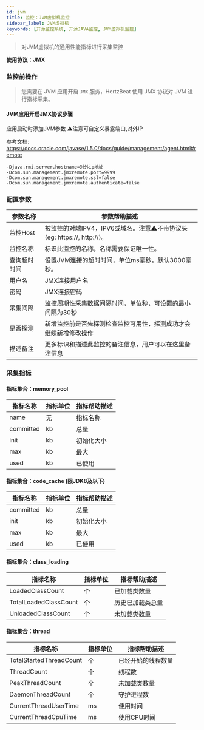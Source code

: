 ```yaml
---
id: jvm  
title: 监控：JVM虚拟机监控      
sidebar_label: JVM虚拟机
keywords: [开源监控系统, 开源JAVA监控, JVM虚拟机监控]
---
```


> 对JVM虚拟机的通用性能指标进行采集监控

**使用协议：JMX**

### 监控前操作

> 您需要在 JVM 应用开启 `JMX` 服务，HertzBeat 使用 JMX 协议对 JVM 进行指标采集。

#### JVM应用开启JMX协议步骤

应用启动时添加JVM参数 ⚠️注意可自定义暴露端口,对外IP

参考文档: https://docs.oracle.com/javase/1.5.0/docs/guide/management/agent.html#remote

```shell
-Djava.rmi.server.hostname=对外ip地址 
-Dcom.sun.management.jmxremote.port=9999
-Dcom.sun.management.jmxremote.ssl=false
-Dcom.sun.management.jmxremote.authenticate=false 
```

### 配置参数

| 参数名称      | 参数帮助描述 |
| ----------- | ----------- |
| 监控Host     | 被监控的对端IPV4，IPV6或域名。注意⚠️不带协议头(eg: https://, http://)。 |
| 监控名称     | 标识此监控的名称，名称需要保证唯一性。  |
| 查询超时时间 | 设置JVM连接的超时时间，单位ms毫秒，默认3000毫秒。  |
| 用户名      | JMX连接用户名 |
| 密码        | JMX连接密码 |
| 采集间隔    | 监控周期性采集数据间隔时间，单位秒，可设置的最小间隔为30秒  |
| 是否探测    | 新增监控前是否先探测检查监控可用性，探测成功才会继续新增修改操作  |
| 描述备注    | 更多标识和描述此监控的备注信息，用户可以在这里备注信息  |

### 采集指标


#### 指标集合：memory_pool

| 指标名称      | 指标单位 | 指标帮助描述 |
|-----------| ----------- | ----------- |
| name      | 无 | 指标名称 |
| committed | kb | 总量 |
| init      | kb | 初始化大小 |
| max       | kb | 最大 |
| used      | kb | 已使用 |

#### 指标集合：code_cache (限JDK8及以下)

| 指标名称      | 指标单位 | 指标帮助描述 |
|-----------| ----------- | ----------- |
| committed | kb | 总量 |
| init      | kb | 初始化大小 |
| max       | kb | 最大 |
| used      | kb | 已使用 |

#### 指标集合：class_loading

| 指标名称                  | 指标单位 | 指标帮助描述 |
|-----------------------| ----------- | ----------- |
| LoadedClassCount      | 个 | 已加载类数量 |
| TotalLoadedClassCount | 个 | 历史已加载类总量 |
| UnloadedClassCount    | 个 | 未加载类数量 |


#### 指标集合：thread

| 指标名称                    | 指标单位 | 指标帮助描述 |
|-------------------------| ----------- | ----------- |
| TotalStartedThreadCount | 个 | 已经开始的线程数量 |
| ThreadCount             | 个 | 线程数 |
| PeakThreadCount         | 个 | 未加载类数量 |
| DaemonThreadCount       | 个 | 守护进程数 |
| CurrentThreadUserTime   | ms | 使用时间 |
| CurrentThreadCpuTime    | ms | 使用CPU时间 |


